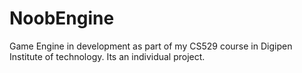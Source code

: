 # NoobEngine
Game Engine in development as part of my  CS529 course in Digipen Institute of technology. Its an individual project.

